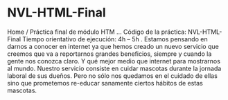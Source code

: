 # NVL-HTML-Final
Home / Práctica final de módulo HTM ... Código de la práctica: NVL-HTML-Final  Tiempo orientativo de ejecución: 4h – 5h .  Estamos pensando en darnos a conocer en internet ya que hemos creado un nuevo servicio que creemos que va a reportarnos grandes beneficios, siempre y cuando la gente nos conozca claro. Y qué mejor medio que internet para mostrarnos al mundo.  Nuestro servicio consiste en cuidar mascotas durante la jornada laboral de sus dueños. Pero no sólo nos quedamos en el cuidado de ellas sino que prometemos re-educar sanamente ciertos hábitos de estas mascotas.

